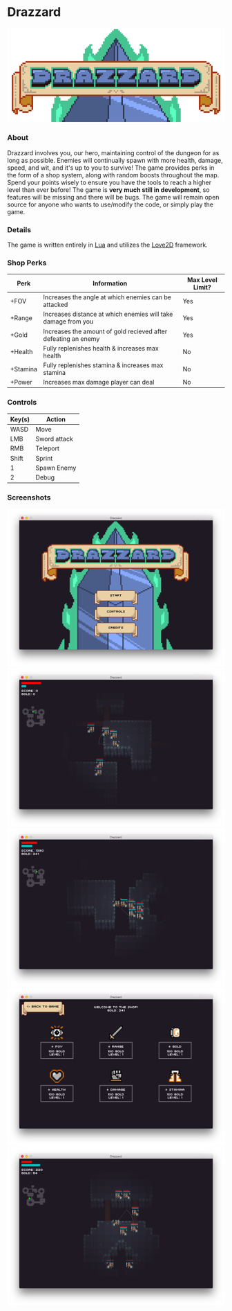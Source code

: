 # Drazzard
![Drazzard Header Image](assets/sprites/GUI/TitleSwordZoomed.png)
### About
Drazzard involves you, our hero, maintaining control of the dungeon for as long as possible.  Enemies will continually spawn with more health, damage, speed, and wit, and it's up to you to survive!  The game provides perks in the form of a shop system, along with random boosts throughout the map.  Spend your points wisely to ensure you have the tools to reach a higher level than ever before!  The game is **very much still in development**, so features will be missing and there will be bugs.  The game will remain open source for anyone who wants to use/modify the code, or simply play the game.

### Details
The game is written entirely in [Lua](http://www.lua.org/) and utilizes the [Love2D](https://love2d.org/) framework.


### Shop Perks
| Perk	  | Information         											                        	| Max Level Limit? |
|---      |---	                  									                      			|---               |
| +FOV    | Increases the angle at which enemies can be attacked         	      | Yes |
| +Range  | Increases distance at which enemies will take damage from you 	    | Yes |
| +Gold   | Increases the amount of gold recieved after defeating an enemy      | Yes |
| +Health | Fully replenishes health & increases max health                     | No |
| +Stamina| Fully replenishes stamina & increases max stamina                   | No |
| +Power  | Increases max damage player can deal                                | No |

### Controls
| Key(s)	| Action         	  |
|---      |---	      		    |
|  WASD 	|  Move           	|
|  LMB 	  |  Sword attack 	  |
|  RMB  	|  Teleport 	      |
|  Shift	|  Sprint 	        |
|  1	    |  Spawn Enemy 	    |
|  2  	  |  Debug 	          |

### Screenshots
![Image](assets/sprites/misc/screenshot5.png)
![Image](assets/sprites/misc/screenshot1.png)
![Image](assets/sprites/misc/screenshot2.png)
![Image](assets/sprites/misc/screenshot3.png)
![Image](assets/sprites/misc/screenshot4.png)


